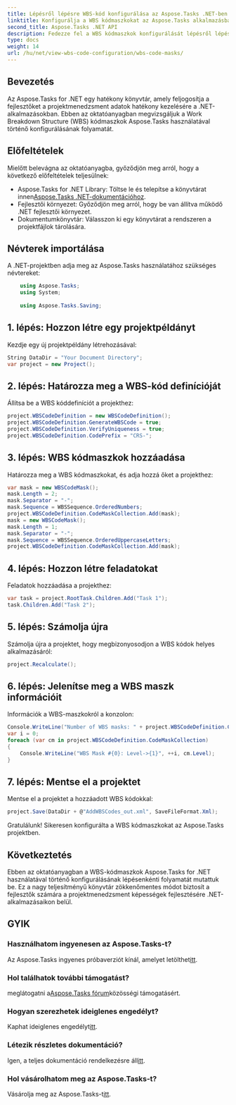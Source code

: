 ```yaml
---
title: Lépésről lépésre WBS-kód konfigurálása az Aspose.Tasks .NET-ben
linktitle: Konfigurálja a WBS kódmaszkokat az Aspose.Tasks alkalmazásban
second_title: Aspose.Tasks .NET API
description: Fedezze fel a WBS kódmaszkok konfigurálását lépésről lépésre .NET-projektekben az Aspose.Tasks használatával. Fokozza a projektmenedzsment képességeit erőfeszítés nélkül.
type: docs
weight: 14
url: /hu/net/view-wbs-code-configuration/wbs-code-masks/
---
```

## Bevezetés
Az Aspose.Tasks for .NET egy hatékony könyvtár, amely feljogosítja a fejlesztőket a projektmenedzsment adatok hatékony kezelésére a .NET-alkalmazásokban. Ebben az oktatóanyagban megvizsgáljuk a Work Breakdown Structure (WBS) kódmaszkok Aspose.Tasks használatával történő konfigurálásának folyamatát.
## Előfeltételek
Mielőtt belevágna az oktatóanyagba, győződjön meg arról, hogy a következő előfeltételek teljesülnek:
-  Aspose.Tasks for .NET Library: Töltse le és telepítse a könyvtárat innen[Aspose.Tasks .NET-dokumentációhoz](https://reference.aspose.com/tasks/net/).
- Fejlesztői környezet: Győződjön meg arról, hogy be van állítva működő .NET fejlesztői környezet.
- Dokumentumkönyvtár: Válasszon ki egy könyvtárat a rendszeren a projektfájlok tárolására.
## Névterek importálása
A .NET-projektben adja meg az Aspose.Tasks használatához szükséges névtereket:
```csharp
    using Aspose.Tasks;
    using System;
    
    using Aspose.Tasks.Saving;
```
## 1. lépés: Hozzon létre egy projektpéldányt
Kezdje egy új projektpéldány létrehozásával:
```csharp
String DataDir = "Your Document Directory";
var project = new Project();
```
## 2. lépés: Határozza meg a WBS-kód definícióját
Állítsa be a WBS kóddefiníciót a projekthez:
```csharp
project.WBSCodeDefinition = new WBSCodeDefinition();
project.WBSCodeDefinition.GenerateWBSCode = true;
project.WBSCodeDefinition.VerifyUniqueness = true;
project.WBSCodeDefinition.CodePrefix = "CRS-";
```
## 3. lépés: WBS kódmaszkok hozzáadása
Határozza meg a WBS kódmaszkokat, és adja hozzá őket a projekthez:
```csharp
var mask = new WBSCodeMask();
mask.Length = 2;
mask.Separator = "-";
mask.Sequence = WBSSequence.OrderedNumbers;
project.WBSCodeDefinition.CodeMaskCollection.Add(mask);
mask = new WBSCodeMask();
mask.Length = 1;
mask.Separator = "-";
mask.Sequence = WBSSequence.OrderedUppercaseLetters;
project.WBSCodeDefinition.CodeMaskCollection.Add(mask);
```
## 4. lépés: Hozzon létre feladatokat
Feladatok hozzáadása a projekthez:
```csharp
var task = project.RootTask.Children.Add("Task 1");
task.Children.Add("Task 2");
```
## 5. lépés: Számolja újra
Számolja újra a projektet, hogy megbizonyosodjon a WBS kódok helyes alkalmazásáról:
```csharp
project.Recalculate();
```
## 6. lépés: Jelenítse meg a WBS maszk információit
Információk a WBS-maszkokról a konzolon:
```csharp
Console.WriteLine("Number of WBS masks: " + project.WBSCodeDefinition.CodeMaskCollection.Count);
var i = 0;
foreach (var cm in project.WBSCodeDefinition.CodeMaskCollection)
{
    Console.WriteLine("WBS Mask #{0}: Level->{1}", ++i, cm.Level);
}
```
## 7. lépés: Mentse el a projektet
Mentse el a projektet a hozzáadott WBS kódokkal:
```csharp
project.Save(DataDir + @"AddWBSCodes_out.xml", SaveFileFormat.Xml);
```
Gratulálunk! Sikeresen konfigurálta a WBS kódmaszkokat az Aspose.Tasks projektben.
## Következtetés
Ebben az oktatóanyagban a WBS-kódmaszkok Aspose.Tasks for .NET használatával történő konfigurálásának lépésenkénti folyamatát mutattuk be. Ez a nagy teljesítményű könyvtár zökkenőmentes módot biztosít a fejlesztők számára a projektmenedzsment képességek fejlesztésére .NET-alkalmazásaikon belül.

## GYIK
### Használhatom ingyenesen az Aspose.Tasks-t?
 Az Aspose.Tasks ingyenes próbaverziót kínál, amelyet letölthet[itt](https://releases.aspose.com/).
### Hol találhatok további támogatást?
 meglátogatni a[Aspose.Tasks fórum](https://forum.aspose.com/c/tasks/15)közösségi támogatásért.
### Hogyan szerezhetek ideiglenes engedélyt?
 Kaphat ideiglenes engedélyt[itt](https://purchase.aspose.com/temporary-license/).
### Létezik részletes dokumentáció?
 Igen, a teljes dokumentáció rendelkezésre áll[itt](https://reference.aspose.com/tasks/net/).
### Hol vásárolhatom meg az Aspose.Tasks-t?
 Vásárolja meg az Aspose.Tasks-t[itt](https://purchase.aspose.com/buy).